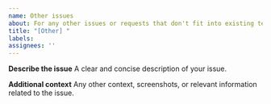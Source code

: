 ```yaml
---
name: Other issues
about: For any other issues or requests that don't fit into existing templates
title: "[Other] "
labels: 
assignees: ''
---
```


**Describe the issue**
A clear and concise description of your issue.

**Additional context**
Any other context, screenshots, or relevant information related to the issue.
